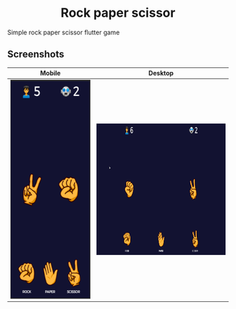 <h1 align="center">Rock paper scissor</h1>

Simple rock paper scissor flutter game

## Screenshots

| Mobile | Desktop |
| --  |  --  |
|  <img src="screenshots/mobile.png" width="300" height="500">|<img src="screenshots/desktop.png" width="500" height="300">